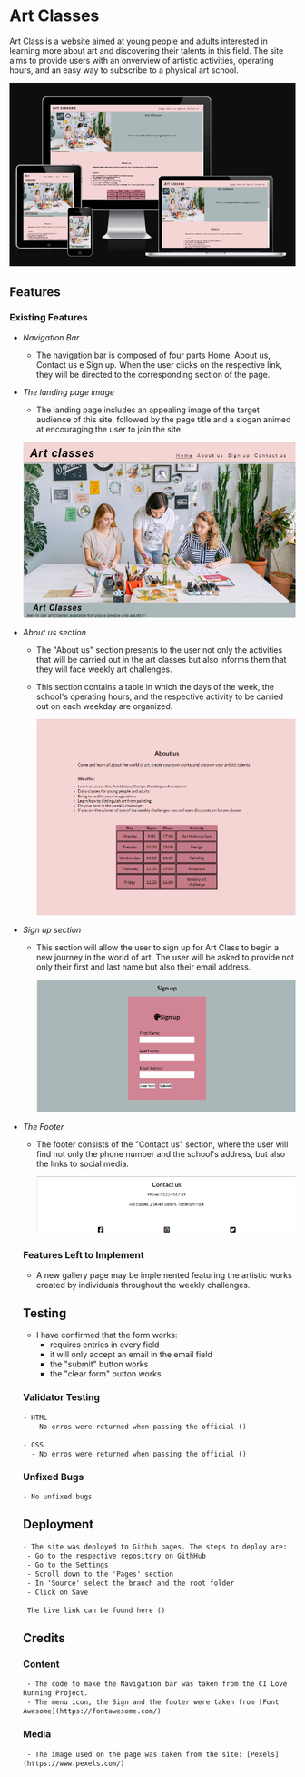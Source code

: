 # Art Classes

Art Class is a website aimed at young people and adults interested in learning more about art and discovering their talents in this field.
The site aims to provide users with an onverview of artistic activities, operating hours, and an easy way to subscribe to a physical art school.

![Website screenshot](/assets/images/website-screenshot.png)




## Features




### Existing Features


- _Navigation Bar_

  - The navigation bar is composed of four parts Home, About us, Contact us e Sign up.
    When the user clicks on the respective link, they will be directed to the corresponding section of the page.
  



- _The landing page image_

   - The landing page includes an appealing image of the target audience of this site, followed by the page title and a slogan animed at encouraging the user to join the site.
   
    ![main screenshot](/assets/images/main-screenshot.png)
- _About us section_

   - The "About us" section presents to the user not only the activities that will be carried out in the art classes but
   also informs them that they will face weekly art challenges.

   - This section contains a table in which the days of the week, the school's operating hours, and the respective activity to be carried out on each weekday are organized.

     ![About us screenshot](/assets/images/aboutus-screenshot.png)

- _Sign up section_

  - This section will allow the user to sign up for Art Class to begin a new journey in the world of art.
    The user will be asked to provide not only their first and last name but also their email address.
  
     ![Sign up screenshot](/assets/images/signup-screenshot.png)


- _The Footer_

  - The footer consists of the "Contact us" section, where the user will find not only the phone number and the school's address, but also the links to social media.
  
      ![Footer screenshot](/assets/images/footer-screenshot.png)

  ### Features Left to Implement

   - A new gallery page may be implemented featuring the artistic works created by individuals throughout the weekly challenges.
   

   ## Testing

     - I have confirmed that the form works:
       - requires entries in every field
       - it will only accept an email in the email field
       - the "submit" button works
       - the "clear form" button works


   ### Validator Testing

      - HTML
        - No erros were returned when passing the official ()

      - CSS
        - No erros were returned when passing the official ()

   ### Unfixed Bugs

      - No unfixed bugs


   ## Deployment

      - The site was deployed to Github pages. The steps to deploy are:
       - Go to the respective repository on GithHub
       - Go to the Settings
       - Scroll down to the 'Pages' section
       - In 'Source' select the branch and the root folder
       - Click on Save

       The live link can be found here ()



   ## Credits


   ### Content
       
       - The code to make the Navigation bar was taken from the CI Love Running Project.
       - The menu icon, the Sign and the footer were taken from [Font Awesome](https://fontawesome.com/)


   ### Media
       - The image used on the page was taken from the site: [Pexels] (https://www.pexels.com/)




